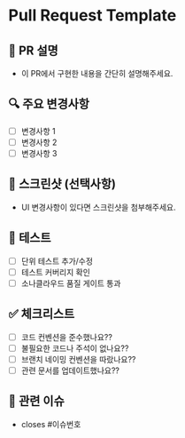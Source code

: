 # Pull Request Template

## 📝 PR 설명

- 이 PR에서 구현한 내용을 간단히 설명해주세요.

## 🔍 주요 변경사항

- [ ] 변경사항 1
- [ ] 변경사항 2
- [ ] 변경사항 3

## 📸 스크린샷 (선택사항)

- UI 변경사항이 있다면 스크린샷을 첨부해주세요.

## 🧪 테스트

- [ ] 단위 테스트 추가/수정
- [ ] 테스트 커버리지 확인
- [ ] 소나클라우드 품질 게이트 통과

## ✅ 체크리스트

- [ ] 코드 컨벤션을 준수했나요??
- [ ] 불필요한 코드나 주석이 없나요??
- [ ] 브랜치 네이밍 컨벤션을 따랐나요??
- [ ] 관련 문서를 업데이트했나요??

## 🤝 관련 이슈

- closes #이슈번호
